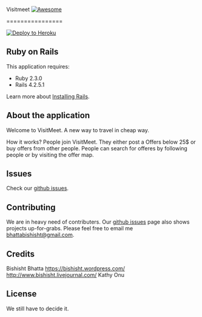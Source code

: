 Visitmeet [![Awesome](https://cdn.rawgit.com/sindresorhus/awesome/d7305f38d29fed78fa85652e3a63e154dd8e8829/media/badge.svg)](https://github.com/sindresorhus/awesome)

================

[![Deploy to Heroku](https://www.herokucdn.com/deploy/button.png)](https://heroku.com/deploy)

Ruby on Rails
-------------

This application requires:

- Ruby 2.3.0
- Rails 4.2.5.1

Learn more about [Installing Rails](http://railsapps.github.io/installing-rails.html).


About the application
---------------
Welcome to VisitMeet. A new way to travel in cheap way.

How it works?
People join VisitMeet.
They either post a Offers below 25$ or buy offers from other people.
People can search for offeres by following people or by visiting the offer map.

Issues
-------------
Check our [github issues](https://github.com/VisitMeet/visitmeet/issues).

Contributing
------------
We are in heavy need of contributers. Our [github issues](https://github.com/VisitMeet/visitmeet/issues) page also shows projects up-for-grabs. Please feel free to email me <bhattabishisht@gmail.com>.

Credits
-------
Bishisht Bhatta
<https://bishisht.wordpress.com/>
<http://www.bishisht.livejournal.com/>
Kathy Onu

License
-------
We still have to decide it.
